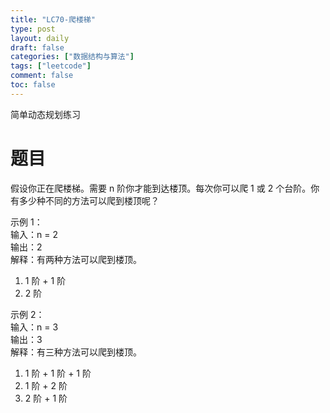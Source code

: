 ```yaml
---
title: "LC70-爬楼梯"
type: post
layout: daily
draft: false
categories: ["数据结构与算法"]
tags: ["leetcode"]
comment: false
toc: false
---
```


简单动态规划练习

# 题目

假设你正在爬楼梯。需要 n 阶你才能到达楼顶。每次你可以爬 1 或 2 个台阶。你有多少种不同的方法可以爬到楼顶呢？

示例 1：\
输入：n = 2\
输出：2\
解释：有两种方法可以爬到楼顶。
1. 1 阶 + 1 阶
2. 2 阶

示例 2：\
输入：n = 3\
输出：3\
解释：有三种方法可以爬到楼顶。
1. 1 阶 + 1 阶 + 1 阶
2. 1 阶 + 2 阶
3. 2 阶 + 1 阶
